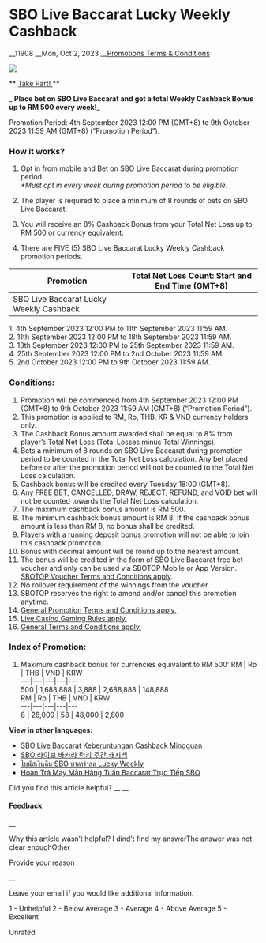 # SBO Live Baccarat Lucky Weekly Cashback

__11908 __Mon, Oct 2, 2023 __[Promotions Terms & Conditions](https://help.sbotop.com/category/rules-regulations/promotions-terms-conditions/35/ "Categories » Rules & Regulations » Promotions Terms & Conditions ")

![](https://help.sbotop.com/assets/8-Cashback-848x238-EN.jpg)

** [ Take Part!  ](https://account.sbotop.com/register?lg=en) **

_ **Place bet on SBO Live Baccarat and get a total Weekly Cashback Bonus up to RM 500 every week!**_

Promotion Period: 4th September 2023 12:00 PM (GMT+8) to 9th October 2023 11:59 AM (GMT+8) (“Promotion Period”).

###  How it works? 

  1. Opt in from mobile and Bet on SBO Live Baccarat during promotion period.   
_*Must opt in every week during promotion period to be eligible._
  2. The player is required to place a minimum of 8 rounds of bets on SBO Live Baccarat.   


  3. You will receive an 8% Cashback Bonus from your Total Net Loss up to RM 500 or currency equivalent.
  4. There are FIVE (5) SBO Live Baccarat Lucky Weekly Cashback promotion periods.   
  


Promotion | Total Net Loss Count: Start and End Time (GMT+8)  
---|---  
SBO Live Baccarat Lucky Weekly Cashback | 

1\. 4th September 2023 12:00 PM to 11th September 2023 11:59 AM.   
2\. 11th September 2023 12:00 PM to 18th September 2023 11:59 AM.   
3\. 18th September 2023 12:00 PM to 25th September 2023 11:59 AM.   
4\. 25th September 2023 12:00 PM to 2nd October 2023 11:59 AM.   
5\. 2nd October 2023 12:00 PM to 9th October 2023 11:59 AM.  
  



###  Conditions: 

  1. Promotion will be commenced from 4th September 2023 12:00 PM (GMT+8) to 9th October 2023 11:59 AM (GMT+8) (“Promotion Period”).
  2. This promotion is applied to RM, Rp, THB, KR & VND currency holders only.
  3. The Cashback Bonus amount awarded shall be equal to 8% from player’s Total Net Loss (Total Losses minus Total Winnings).
  4. Bets a minimum of 8 rounds on SBO Live Baccarat during promotion period to be counted in the Total Net Loss calculation. Any bet placed before or after the promotion period will not be counted to the Total Net Loss calculation.
  5. Cashback bonus will be credited every Tuesday 18:00 (GMT+8).
  6. Any FREE BET, CANCELLED, DRAW, REJECT, REFUND, and VOID bet will not be counted towards the Total Net Loss calculation.
  7. The maximum cashback bonus amount is RM 500.
  8. The minimum cashback bonus amount is RM 8. If the cashback bonus amount is less than RM 8, no bonus shall be credited.
  9. Players with a running deposit bonus promotion will not be able to join this cashback promotion.
  10. Bonus with decimal amount will be round up to the nearest amount.
  11. The bonus will be credited in the form of SBO Live Baccarat free bet voucher and only can be used via SBOTOP Mobile or App Version. [SBOTOP Voucher Terms and Conditions apply](https://help.sbotop.com/article/sbotop-voucher-terms-and-conditions-1096.html).
  12. No rollover requirement of the winnings from the voucher.
  13. SBOTOP reserves the right to amend and/or cancel this promotion anytime.
  14. [General Promotion Terms and Conditions apply.](https://help.sbotop.com/article/general-promotion-terms-conditions-265.html)
  15. [ Live Casino Gaming Rules apply. ](https://help.sbotop.com/secure/live-casino-betting-rules-755.html)
  16. [General Terms and Conditions apply.](https://help.sbotop.com/article/general-promotion-terms-conditions-265.html)



### Index of Promotion: 

  1. Maximum cashback bonus for currencies equivalent to RM 500:  RM | Rp | THB | VND | KRW  
---|---|---|---|---  
500 | 1,688,888 | 3,888 | 2,688,888 | 148,888  
RM | Rp | THB | VND | KRW  
---|---|---|---|---  
8 | 28,000 | 58 | 48,000 | 2,800  



**View in other languages:**

  * [SBO Live Baccarat Keberuntungan Cashback Mingguan](https://help.sbotop.com/article-11913.html)
  * [SBO 라이브 바카라 럭키 주간 캐시백](https://help.sbotop.com/article/11916.html)
  * [โบนัสเงินคืน SBO บาคาร่าสด Lucky Weekly](https://help.sbotop.com/article-11915.html)
  * [Hoàn Trả May Mắn Hàng Tuần Baccarat Trực Tiếp SBO ](https://help.sbotop.com/article/11917.html)



Did you find this article helpful?  __ __

#### Feedback

__

Why this article wasn’t helpful? I dind’t find my answerThe answer was not clear enoughOther

Provide your reason

__

Leave your email if you would like additional information.

1 - Unhelpful 2 - Below Average 3 - Average 4 - Above Average 5 - Excellent

Unrated
